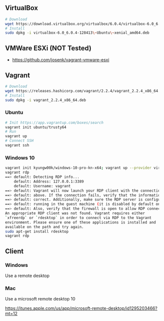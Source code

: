 ## VirtualBox 

```sh
# Download
wget https://download.virtualbox.org/virtualbox/6.0.4/virtualbox-6.0_6.0.4-128413~Ubuntu~xenial_amd64.deb
# Install
sudo dpkg -i virtualbox-6.0_6.0.4-128413\~Ubuntu\~xenial_amd64.deb
```

## VMWare ESXi (NOT Tested)

* https://github.com/josenk/vagrant-vmware-esxi

## Vagrant

```sh
# Download
wget https://releases.hashicorp.com/vagrant/2.2.4/vagrant_2.2.4_x86_64.deb
# Install
sudo dpkg -i vagrant_2.2.4_x86_64.deb
```

### Ubuntu

```sh
# Init https://app.vagrantup.com/boxes/search
vagrant init ubuntu/trusty64
# Run
vagrant up
# Connect SSH
vagrant ssh
```

### Windows 10

```sh
vagrant init kyungw00k/windows-10-pro-kn-x64; vagrant up --provider virtualbox
vagrant rdp
==> default: Detecting RDP info...
    default: Address: 127.0.0.1:3389
    default: Username: vagrant
==> default: Vagrant will now launch your RDP client with the connection parameters
==> default: above. If the connection fails, verify that the information above is
==> default: correct. Additionally, make sure the RDP server is configured and
==> default: running in the guest machine (it is disabled by default on Windows).
==> default: Also, verify that the firewall is open to allow RDP connections.
An appropriate RDP client was not found. Vagrant requires either
`xfreerdp` or `rdesktop` in order to connect via RDP to the Vagrant
environment. Please ensure one of these applications is installed and
available on the path and try again.
sudo apt-get install rdesktop
vagrant rdp
```

## Client

### Windows

Use a remote desktop 

### Mac

Use a microsoft remote desktop 10

https://itunes.apple.com/us/app/microsoft-remote-desktop/id1295203466?mt=12

